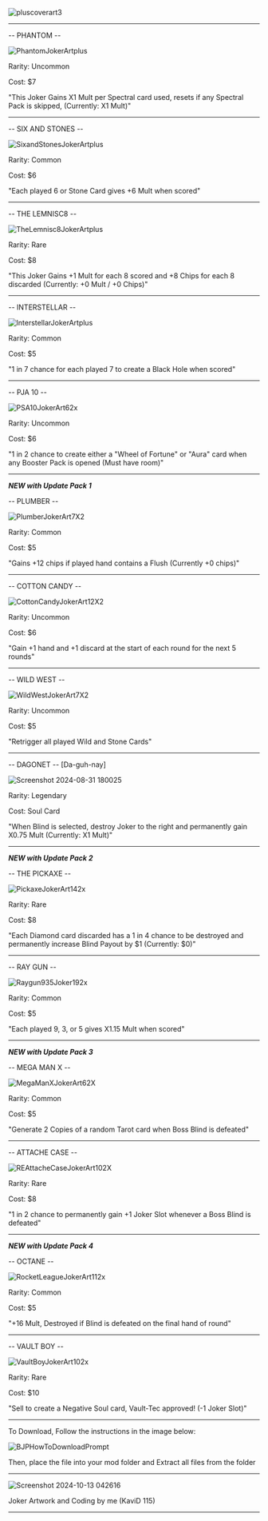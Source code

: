 ![pluscoverart3](https://github.com/user-attachments/assets/4031b049-2573-4b3a-8c95-9862d122c974)

-----

-- PHANTOM --

![PhantomJokerArtplus](https://github.com/user-attachments/assets/a2e1ab8a-fbbd-4159-98a9-65e037c1797a)                                                    

Rarity: Uncommon

Cost: $7

"This Joker Gains X1 Mult per Spectral card used, resets if any Spectral Pack is skipped, (Currently: X1 Mult)"

------

-- SIX AND STONES --

![SixandStonesJokerArtplus](https://github.com/user-attachments/assets/89d69034-e9dd-432c-9f5f-b09da2a9e0be)

Rarity: Common

Cost: $6

"Each played 6 or Stone Card gives +6 Mult when scored"

-----

-- THE LEMNISC8 --

![TheLemnisc8JokerArtplus](https://github.com/user-attachments/assets/9bab7b90-4d8e-4a9f-b33e-1afc9137f5b7)

Rarity: Rare 

Cost: $8

"This Joker Gains +1 Mult for each 8 scored and +8 Chips for each 8 discarded (Currently: +0 Mult / +0 Chips)"

-----

-- INTERSTELLAR --

![InterstellarJokerArtplus](https://github.com/user-attachments/assets/4ff16e35-1bee-4ec8-86e0-eb1c47833196)

Rarity: Common 

Cost: $5

"1 in 7 chance for each played 7 to create a Black Hole when scored"

-----

-- PJA 10 --

![PSA10JokerArt62x](https://github.com/user-attachments/assets/b12388c0-2a52-4fb5-9a6b-ad74e3f6d8c8)

Rarity: Uncommon 

Cost: $6

"1 in 2 chance to create either a "Wheel of Fortune" or "Aura" card when any Booster Pack is opened (Must have room)"

-----

*****NEW with Update Pack 1*****

-- PLUMBER --

![PlumberJokerArt7X2](https://github.com/user-attachments/assets/33c39395-6592-4716-9101-101c5a6b06aa)

Rarity: Common

Cost: $5

"Gains +12 chips if played hand contains a Flush (Currently +0 chips)"

-----

-- COTTON CANDY --

![CottonCandyJokerArt12X2](https://github.com/user-attachments/assets/f7a5e290-2e34-4ada-b366-dbbff1596571)

Rarity: Uncommon

Cost: $6

"Gain +1 hand and +1 discard at the start of each round for the next 5 rounds"

-----

-- WILD WEST --

![WildWestJokerArt7X2](https://github.com/user-attachments/assets/5ecd7709-db26-4b93-969d-ce557d3bb5e6)

Rarity: Uncommon

Cost: $5

"Retrigger all played Wild and Stone Cards"

-----

-- DAGONET --  [Da-guh-nay]

![Screenshot 2024-08-31 180025](https://github.com/user-attachments/assets/5eb4a1d2-6a75-48b8-8bbc-6f6bfab8266b)

Rarity: Legendary

Cost: Soul Card

"When Blind is selected, destroy Joker to the right and permanently gain X0.75 Mult (Currently: X1 Mult)"

-----

*****NEW with Update Pack 2*****

-- THE PICKAXE --

![PickaxeJokerArt142x](https://github.com/user-attachments/assets/4f49b056-bddd-4f3d-892b-d3d913dac240)

Rarity: Rare

Cost: $8

"Each Diamond card discarded has a 1 in 4 chance to be destroyed and permanently increase Blind Payout by $1 (Currently: $0)"

-----

-- RAY GUN --

![Raygun935Joker192x](https://github.com/user-attachments/assets/945edc00-c1e6-4893-a9a4-d10308180807)


Rarity: Common

Cost: $5

"Each played 9, 3, or 5 gives X1.15 Mult when scored"

-----

*****NEW with Update Pack 3*****

-- MEGA MAN X --

![MegaManXJokerArt62X](https://github.com/user-attachments/assets/b20d55f4-6ba7-4ba2-97de-09ca3fdb35dc)

Rarity: Common

Cost: $5

"Generate 2 Copies of a random Tarot card when Boss Blind is defeated"

-----

-- ATTACHE CASE --

![REAttacheCaseJokerArt102X](https://github.com/user-attachments/assets/8c0ac146-7e3b-4a0a-9c1f-464040be74c6)

Rarity: Rare

Cost: $8

"1 in 2 chance to permanently gain +1 Joker Slot whenever a Boss Blind is defeated"

-----

*****NEW with Update Pack 4*****

-- OCTANE --

![RocketLeagueJokerArt112x](https://github.com/user-attachments/assets/3dcd2214-ae09-4c16-a04d-1c2ec87031ad)

Rarity: Common

Cost: $5

"+16 Mult, Destroyed if Blind is defeated on the final hand of round"

-----

-- VAULT BOY --

![VaultBoyJokerArt102x](https://github.com/user-attachments/assets/b9f34b29-a3cc-4f53-a483-509a2e6e1d45)

Rarity: Rare

Cost: $10

"Sell to create a Negative Soul card, Vault-Tec approved! (-1 Joker Slot)"

-----

To Download, Follow the instructions in the image below:

![BJPHowToDownloadPrompt](https://github.com/user-attachments/assets/d90cceb5-b12a-4a1d-b012-bbd2f60794e9)

Then, place the file into your mod folder and Extract all files from the folder

-----

![Screenshot 2024-10-13 042616](https://github.com/user-attachments/assets/1882ddf5-48bb-4fa4-9383-fd6cf7310b93)


Joker Artwork and Coding by me (KaviD 115)

-----
